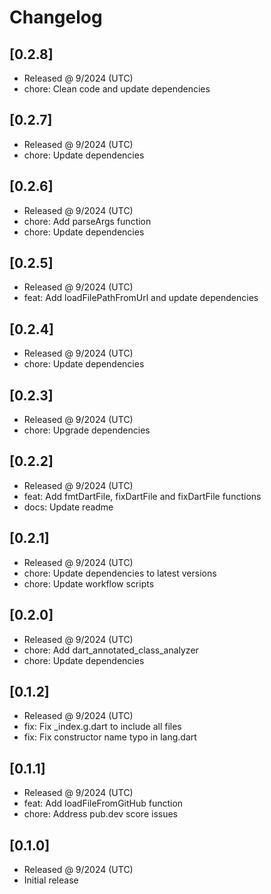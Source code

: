 # Changelog

## [0.2.8]

- Released @ 9/2024 (UTC)
- chore: Clean code and update dependencies

## [0.2.7]

- Released @ 9/2024 (UTC)
- chore: Update dependencies

## [0.2.6]

- Released @ 9/2024 (UTC)
- chore: Add parseArgs function
- chore: Update dependencies

## [0.2.5]

- Released @ 9/2024 (UTC)
- feat: Add loadFilePathFromUrl and update dependencies

## [0.2.4]

- Released @ 9/2024 (UTC)
- chore: Update dependencies

## [0.2.3]

- Released @ 9/2024 (UTC)
- chore: Upgrade dependencies

## [0.2.2]

- Released @ 9/2024 (UTC)
- feat: Add fmtDartFile, fixDartFile and fixDartFile functions
- docs: Update readme

## [0.2.1]

- Released @ 9/2024 (UTC)
- chore: Update dependencies to latest versions
- chore: Update workflow scripts

## [0.2.0]

- Released @ 9/2024 (UTC)
- chore: Add dart_annotated_class_analyzer
- chore: Update dependencies

## [0.1.2]

- Released @ 9/2024 (UTC)
- fix: Fix _index.g.dart to include all files
- fix: Fix constructor name typo in lang.dart

## [0.1.1]

- Released @ 9/2024 (UTC)
- feat: Add loadFileFromGitHub function
- chore: Address pub.dev score issues

## [0.1.0]

- Released @ 9/2024 (UTC)
- Initial release
